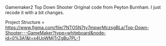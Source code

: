 Gamemaker2
Top Down Shooter
Original code from Peyton Burnham.
I just recode it with a bit changes.

Project Structure = https://www.figma.com/file/7NTO5N7ty7mpwrMczsgBLa/Top-Down-Shooter---GameMaker?type=whiteboard&node-id=0%3A1&t=x4UoWMjTrZgBu7PL-1